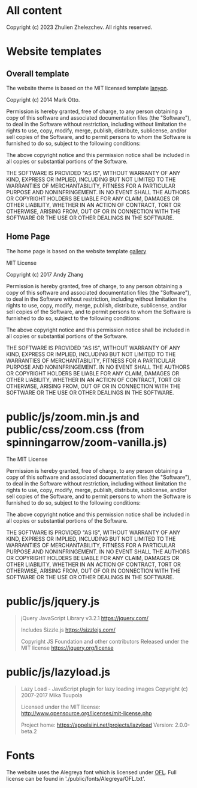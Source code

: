 
# All content

Copyright (c) 2023 Zhulien Zhelezchev. All rights reserved. 


# Website templates

## Overall template

The website theme is based on the MIT licensed template [lanyon](https://github.com/poole/lanyon). 


Copyright (c) 2014 Mark Otto.

Permission is hereby granted, free of charge, to any person obtaining a copy of this software and associated documentation files (the "Software"), to deal in the Software without restriction, including without limitation the rights to use, copy, modify, merge, publish, distribute, sublicense, and/or sell copies of the Software, and to permit persons to whom the Software is furnished to do so, subject to the following conditions:

The above copyright notice and this permission notice shall be included in all copies or substantial portions of the Software.

THE SOFTWARE IS PROVIDED "AS IS", WITHOUT WARRANTY OF ANY KIND, EXPRESS OR IMPLIED, INCLUDING BUT NOT LIMITED TO THE WARRANTIES OF MERCHANTABILITY, FITNESS FOR A PARTICULAR PURPOSE AND NONINFRINGEMENT. IN NO EVENT SHALL THE AUTHORS OR COPYRIGHT HOLDERS BE LIABLE FOR ANY CLAIM, DAMAGES OR OTHER LIABILITY, WHETHER IN AN ACTION OF CONTRACT, TORT OR OTHERWISE, ARISING FROM, OUT OF OR IN CONNECTION WITH THE SOFTWARE OR THE USE OR OTHER DEALINGS IN THE SOFTWARE.

## Home Page

The home page is based on the website template [gallery](https://github.com/andyzg/gallery)

MIT License

Copyright (c) 2017 Andy Zhang

Permission is hereby granted, free of charge, to any person obtaining a copy
of this software and associated documentation files (the "Software"), to deal
in the Software without restriction, including without limitation the rights
to use, copy, modify, merge, publish, distribute, sublicense, and/or sell
copies of the Software, and to permit persons to whom the Software is
furnished to do so, subject to the following conditions:

The above copyright notice and this permission notice shall be included in all
copies or substantial portions of the Software.

THE SOFTWARE IS PROVIDED "AS IS", WITHOUT WARRANTY OF ANY KIND, EXPRESS OR
IMPLIED, INCLUDING BUT NOT LIMITED TO THE WARRANTIES OF MERCHANTABILITY,
FITNESS FOR A PARTICULAR PURPOSE AND NONINFRINGEMENT. IN NO EVENT SHALL THE
AUTHORS OR COPYRIGHT HOLDERS BE LIABLE FOR ANY CLAIM, DAMAGES OR OTHER
LIABILITY, WHETHER IN AN ACTION OF CONTRACT, TORT OR OTHERWISE, ARISING FROM,
OUT OF OR IN CONNECTION WITH THE SOFTWARE OR THE USE OR OTHER DEALINGS IN THE
SOFTWARE.

# public/js/zoom.min.js and public/css/zoom.css (from spinningarrow/zoom-vanilla.js)

The MIT License

Permission is hereby granted, free of charge, to any person obtaining
a copy of this software and associated documentation files (the
"Software"), to deal in the Software without restriction, including
without limitation the rights to use, copy, modify, merge, publish,
distribute, sublicense, and/or sell copies of the Software, and to
permit persons to whom the Software is furnished to do so, subject to
the following conditions:

The above copyright notice and this permission notice shall be
included in all copies or substantial portions of the Software.

THE SOFTWARE IS PROVIDED "AS IS", WITHOUT WARRANTY OF ANY KIND,
EXPRESS OR IMPLIED, INCLUDING BUT NOT LIMITED TO THE WARRANTIES OF
MERCHANTABILITY, FITNESS FOR A PARTICULAR PURPOSE AND
NONINFRINGEMENT. IN NO EVENT SHALL THE AUTHORS OR COPYRIGHT HOLDERS BE
LIABLE FOR ANY CLAIM, DAMAGES OR OTHER LIABILITY, WHETHER IN AN ACTION
OF CONTRACT, TORT OR OTHERWISE, ARISING FROM, OUT OF OR IN CONNECTION
WITH THE SOFTWARE OR THE USE OR OTHER DEALINGS IN THE SOFTWARE.

# public/js/jquery.js

> jQuery JavaScript Library v3.2.1
> https://jquery.com/
> 
> Includes Sizzle.js
> https://sizzlejs.com/
> 
> Copyright JS Foundation and other contributors
> Released under the MIT license
> https://jquery.org/license

# public/js/lazyload.js



> Lazy Load - JavaScript plugin for lazy loading images
>  Copyright (c) 2007-2017 Mika Tuupola
> 
>  Licensed under the MIT license:
>    http://www.opensource.org/licenses/mit-license.php
> 
>  Project home:
>    https://appelsiini.net/projects/lazyload
> Version: 2.0.0-beta.2


# Fonts 
The website uses the Alegreya font which is licensed under [OFL](https://scripts.sil.org/cms/scripts/page.php?site_id=nrsi&id=OFL). Full license can be found in './public/fonts/Alegreya/OFL.txt'.
